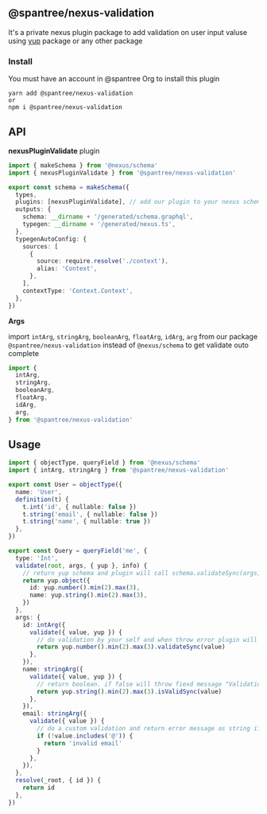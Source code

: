 ## @spantree/nexus-validation

It's a private nexus plugin package to add validation on user input valuse using [yup](https://github.com/jquense/yup) package or any other package

### Install

You must have an account in @spantree Org to install this plugin

```shell
yarn add @spantree/nexus-validation
or
npm i @spantree/nexus-validation
```

## API

**nexusPluginValidate** plugin

```ts
import { makeSchema } from '@nexus/schema'
import { nexusPluginValidate } from '@spantree/nexus-validation'

export const schema = makeSchema({
  types,
  plugins: [nexusPluginValidate], // add our plugin to your nexus schema config here
  outputs: {
    schema: __dirname + '/generated/schema.graphql',
    typegen: __dirname + '/generated/nexus.ts',
  },
  typegenAutoConfig: {
    sources: [
      {
        source: require.resolve('./context'),
        alias: 'Context',
      },
    ],
    contextType: 'Context.Context',
  },
})
```

**Args**

import `intArg`, `stringArg`, `booleanArg`, `floatArg`, `idArg`, `arg` from our package `@spantree/nexus-validation` instead of `@nexus/schema` to get validate outo complete

```ts
import {
  intArg,
  stringArg,
  booleanArg,
  floatArg,
  idArg,
  arg,
} from '@spantree/nexus-validation'
```

## Usage

```ts
import { objectType, queryField } from '@nexus/schema'
import { intArg, stringArg } from '@spantree/nexus-validation'

export const User = objectType({
  name: 'User',
  definition(t) {
    t.int('id', { nullable: false })
    t.string('email', { nullable: false })
    t.string('name', { nullable: true })
  },
})

export const Query = queryField('me', {
  type: 'Int',
  validate(root, args, { yup }, info) {
    // return yup schema and plugin will call schema.validateSync(args)
    return yup.object({
      id: yup.number().min(2).max(3),
      name: yup.string().min(2).max(3),
    })
  },
  args: {
    id: intArg({
      validate({ value, yup }) {
        // do validation by your self and when throw error plugin will catch it
        return yup.number().min(2).max(3).validateSync(value)
      },
    }),
    name: stringArg({
      validate({ value, yup }) {
        // return boolean. if false will throw fiexd message "Validation failed on this argument"
        return yup.string().min(2).max(3).isValidSync(value)
      },
    }),
    email: stringArg({
      validate({ value }) {
        // do a custom validation and return error message as string if failure. and do not return anything if success
        if (!value.includes('@')) {
          return 'invalid email'
        }
      },
    }),
  },
  resolve(_root, { id }) {
    return id
  },
})
```
